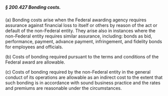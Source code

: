 ##### § 200.427 Bonding costs. #####

(a) Bonding costs arise when the Federal awarding agency requires assurance against financial loss to itself or others by reason of the act or default of the non-Federal entity. They arise also in instances where the non-Federal entity requires similar assurance, including: bonds as bid, performance, payment, advance payment, infringement, and fidelity bonds for employees and officials.

(b) Costs of bonding required pursuant to the terms and conditions of the Federal award are allowable.

(c) Costs of bonding required by the non-Federal entity in the general conduct of its operations are allowable as an indirect cost to the extent that such bonding is in accordance with sound business practice and the rates and premiums are reasonable under the circumstances.